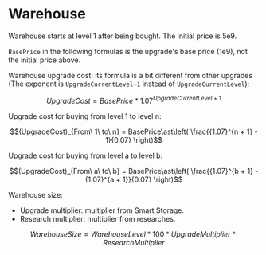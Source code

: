 # Warehouse

Warehouse starts at level 1 after being bought. The initial price is 5e9.

`BasePrice` in the following formulas is the upgrade's base price (1e9), not the initial price above.

Warehouse upgrade cost: its formula is a bit different from other upgrades (The exponent is `UpgradeCurrentLevel+1` instead of `UpgradeCurrentLevel`):

$$UpgradeCost = BasePrice\ast{1.07}^{UpgradeCurrentLevel + 1}$$

Upgrade cost for buying from level 1 to level n:

$$(UpgradeCost)_{From\ 1\ to\ n} = BasePrice\ast\left( \frac{{1.07}^{n + 1} - 1}{0.07} \right)$$

Upgrade cost for buying from level a to level b:

$$(UpgradeCost)_{From\ a\ to\ b} = BasePrice\ast\left( \frac{{1.07}^{b + 1} - {1.07}^{a + 1}}{0.07} \right)$$

Warehouse size:

- Upgrade multiplier: multiplier from Smart Storage.
- Research multiplier: multiplier from researches.

$$WarehouseSize = WarehouseLevel\ast 100\ast UpgradeMultiplier\ast ResearchMultiplier$$
